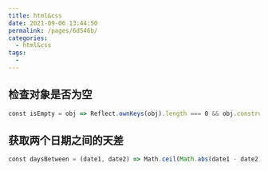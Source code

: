 ```yaml
---
title: html&css
date: 2021-09-06 13:44:50
permalink: /pages/6d546b/
categories:
  - html&css
tags:
  - 
---
```



<!-- # css -->

## 检查对象是否为空

```js
const isEmpty = obj => Reflect.ownKeys(obj).length === 0 && obj.constructor === Object
```

## 获取两个日期之间的天差

```js
const daysBetween = (date1, date2) => Math.ceil(Math.abs(date1 - date2) / (1000 * 60 * 60 * 24))
```
